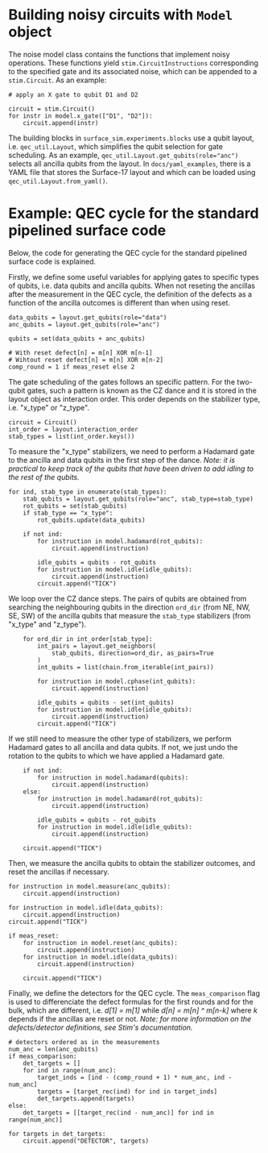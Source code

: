 # Building noisy circuits with `Model` object

The noise model class contains the functions that implement noisy operations. These functions yield `stim.CircuitInstructions` corresponding to the specified gate and its associated noise, which can be appended to a `stim.Circuit`. As an example:

```
# apply an X gate to qubit D1 and D2

circuit = stim.Circuit()
for instr in model.x_gate(["D1", "D2"]):
    circuit.append(instr)
```

The building blocks in `surface_sim.experiments.blocks` use a qubit layout, i.e. `qec_util.Layout`, which simplifies the qubit selection for gate scheduling. As an example, `qec_util.Layout.get_qubits(role="anc")` selects all ancilla qubits from the layout. In `docs/yaml_examples`, there is a YAML file that stores the Surface-17 layout and which can be loaded using `qec_util.Layout.from_yaml()`.


# Example: QEC cycle for the standard pipelined surface code

Below, the code for generating the QEC cycle for the standard pipelined surface code is explained. 

Firstly, we define some useful variables for applying gates to specific types of qubits, i.e. data qubits and ancilla qubits. When not reseting the ancillas after the measurement in the QEC cycle, the definition of the defects as a function of the ancilla outcomes is different than when using reset. 
```
data_qubits = layout.get_qubits(role="data")
anc_qubits = layout.get_qubits(role="anc")

qubits = set(data_qubits + anc_qubits)

# With reset defect[n] = m[n] XOR m[n-1]
# Wihtout reset defect[n] = m[n] XOR m[n-2]
comp_round = 1 if meas_reset else 2
```

The gate scheduling of the gates follows an specific pattern. For the two-qubit gates, such a pattern is known as the CZ dance and it is stored in the layout object as interaction order. This order depends on the stabilizer type, i.e. "x_type" or "z_type". 
```
circuit = Circuit()
int_order = layout.interaction_order
stab_types = list(int_order.keys())
```

To measure the "x_type" stabilizers, we need to perform a Hadamard gate to the ancilla and data qubits in the first step of the dance. *Note: it is practical to keep track of the qubits that have been driven to add idling to the rest of the qubits.*
```
for ind, stab_type in enumerate(stab_types):
    stab_qubits = layout.get_qubits(role="anc", stab_type=stab_type)
    rot_qubits = set(stab_qubits)
    if stab_type == "x_type":
        rot_qubits.update(data_qubits)

    if not ind:
        for instruction in model.hadamard(rot_qubits):
            circuit.append(instruction)

        idle_qubits = qubits - rot_qubits
        for instruction in model.idle(idle_qubits):
            circuit.append(instruction)
        circuit.append("TICK")
```

We loop over the CZ dance steps. The pairs of qubits are obtained from searching the neighbouring qubits in the direction `ord_dir` (from NE, NW, SE, SW) of the ancilla qubits that measure the `stab_type` stabilizers (from "x_type" and "z_type"). 
```
    for ord_dir in int_order[stab_type]:
        int_pairs = layout.get_neighbors(
            stab_qubits, direction=ord_dir, as_pairs=True
        )
        int_qubits = list(chain.from_iterable(int_pairs))

        for instruction in model.cphase(int_qubits):
            circuit.append(instruction)

        idle_qubits = qubits - set(int_qubits)
        for instruction in model.idle(idle_qubits):
            circuit.append(instruction)
        circuit.append("TICK")
```

If we still need to measure the other type of stabilizers, we perform Hadamard gates to all ancilla and data qubits. If not, we just undo the rotation to the qubits to which we have applied a Hadamard gate. 
```
    if not ind:
        for instruction in model.hadamard(qubits):
            circuit.append(instruction)
    else:
        for instruction in model.hadamard(rot_qubits):
            circuit.append(instruction)

        idle_qubits = qubits - rot_qubits
        for instruction in model.idle(idle_qubits):
            circuit.append(instruction)

    circuit.append("TICK")
```

Then, we measure the ancilla qubits to obtain the stabilizer outcomes, and reset the ancillas if necessary. 
```
for instruction in model.measure(anc_qubits):
    circuit.append(instruction)

for instruction in model.idle(data_qubits):
    circuit.append(instruction)
circuit.append("TICK")

if meas_reset:
    for instruction in model.reset(anc_qubits):
        circuit.append(instruction)
    for instruction in model.idle(data_qubits):
        circuit.append(instruction)

    circuit.append("TICK")
```

Finally, we define the detectors for the QEC cycle. The `meas_comparison` flag is used to differenciate the defect formulas for the first rounds and for the bulk, which are different, i.e. *d[1] = m[1]* while *d[n] = m[n] ^ m[n-k]* where *k* depends if the ancillas are reset or not. *Note: for more information on the defects/detector definitions, see Stim's documentation.*
```
# detectors ordered as in the measurements
num_anc = len(anc_qubits)
if meas_comparison:
    det_targets = []
    for ind in range(num_anc):
        target_inds = [ind - (comp_round + 1) * num_anc, ind - num_anc]
        targets = [target_rec(ind) for ind in target_inds]
        det_targets.append(targets)
else:
    det_targets = [[target_rec(ind - num_anc)] for ind in range(num_anc)]

for targets in det_targets:
    circuit.append("DETECTOR", targets)
```